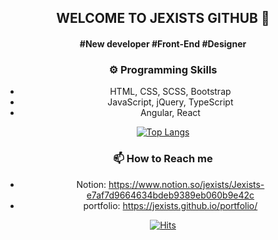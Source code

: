
<div align="center"> 

## WELCOME TO JEXISTS GITHUB 👋
#### #New developer #Front-End #Designer

### ⚙️ Programming Skills
- HTML, CSS, SCSS, Bootstrap
- JavaScript, jQuery, TypeScript
- Angular, React

[![Top Langs](https://github-readme-stats.vercel.app/api/top-langs/?username=jexists&layout=compact)](https://github.com/anuraghazra/github-readme-stats)

<!-- 깃허브 
![Anurag's github stats](https://github-readme-stats.vercel.app/api?username=jexists&show_icons=true)
-->

### 📫 How to Reach me
- Notion: https://www.notion.so/jexists/Jexists-e7af7d9664634bdeb9389eb060b9e42c
- portfolio: https://jexists.github.io/portfolio/



  
[![Hits](https://hits.seeyoufarm.com/api/count/incr/badge.svg?url=https%3A%2F%2Fgithub.com%2Fjexists)](https://hits.seeyoufarm.com)

</div>  
  
<!--
**jexists/jexists** is a ✨ _special_ ✨ repository because its `README.md` (this file) appears on your GitHub profile.

Here are some ideas to get you started:

- 🔭 I’m currently working on ...
- 🌱 I’m currently learning ...
- 👯 I’m looking to collaborate on ...
- 🤔 I’m looking for help with ...
- 💬 Ask me about ...
- 📫 How to reach me: ...
- 😄 Pronouns: ...
- ⚡ Fun fact: ...
-->
